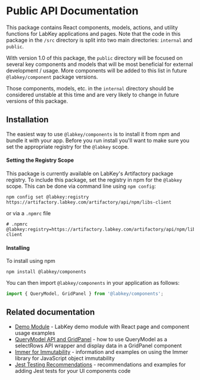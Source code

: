 
# Public API Documentation

This package contains React components, models, actions, and utility functions for LabKey applications and pages.
Note that the code in this package in the `/src` directory is split into two main directories: `internal` and `public`.

With version 1.0 of this package, the `public` directory will be focused on several key components and models that will
be most beneficial for external development / usage. More components will be added to this list in future
`@labkey/component` package versions.

Those components, models, etc. in the `internal` directory should be considered unstable at this time and are very
likely to change in future versions of this package.

## Installation

The easiest way to use `@labkey/components` is to install it from npm and bundle it with your app. Before you run install
you'll want to make sure you set the appropriate registry for the `@labkey` scope.

#### Setting the Registry Scope

This package is currently available on LabKey's Artifactory package registry. To include this package, set the registry
in npm for the `@labkey` scope. This can be done via command line using `npm config`:
```
npm config set @labkey:registry https://artifactory.labkey.com/artifactory/api/npm/libs-client
```
or via a `.npmrc` file
```
# .npmrc
@labkey:registry=https://artifactory.labkey.com/artifactory/api/npm/libs-client
```

#### Installing

To install using npm
```
npm install @labkey/components
```
You can then import `@labkey/components` in your application as follows:
```js
import { QueryModel, GridPanel } from '@labkey/components';
```

## Related documentation

* [Demo Module](https://github.com/LabKey/tutorialModules/tree/develop/demo) - LabKey demo module with React page and
component usage examples
* [QueryModel API and GridPanel](./QueryModel.md) - how to use QueryModel as a selectRows API wrapper and display data
in a GridPanel component
* [Immer for Immutability](./immer.md) - information and examples on using the Immer library for JavaScript object immutability
* [Jest Testing Recommendations](./jest.md) - recommendations and examples for adding Jest tests for your UI components code

